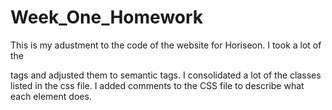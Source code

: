 # Week_One_Homework

This is my adustment to the code of the website for Horiseon. I took a lot of the <div> tags and adjusted them to semantic tags. I consolidated a lot of the classes listed in the css file. I added comments to the CSS file to describe what each element does. 

